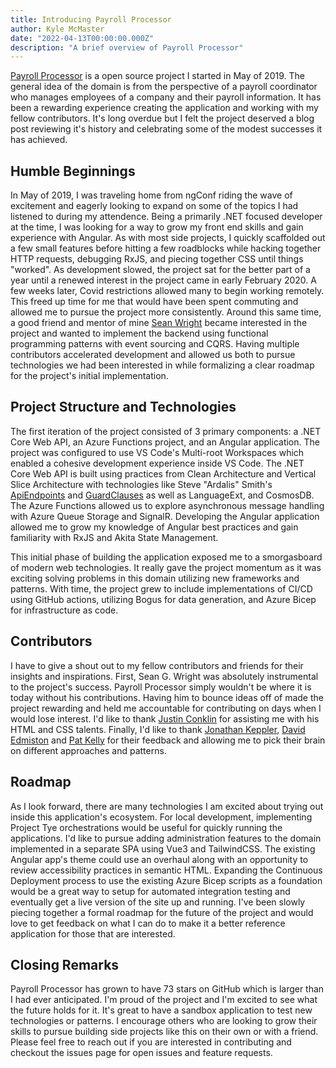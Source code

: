 ```yaml
---
title: Introducing Payroll Processor
author: Kyle McMaster
date: "2022-04-13T00:00:00.000Z"
description: "A brief overview of Payroll Processor"
---
```


[Payroll Processor](https://github.com/KyleMcMaster/payroll-processor) is a open source project I started in May of 2019. The general idea of the domain is from the perspective of a payroll coordinator who manages employees of a company and their payroll information. It has been a rewarding experience creating the application and working with my fellow contributors. It's long overdue but I felt the project deserved a blog post reviewing it's history and celebrating some of the modest successes it has achieved.

## Humble Beginnings

In May of 2019, I was traveling home from ngConf riding the wave of excitement and eagerly looking to expand on some of the topics I had listened to during my attendence. Being a primarily .NET focused developer at the time, I was looking for a way to grow my front end skills and gain experience with Angular. As with most side projects, I quickly scaffolded out a few small features before hitting a few roadblocks while hacking together HTTP requests, debugging RxJS, and piecing together CSS until things "worked". As development slowed, the project sat for the better part of a year until a renewed interest in the project came in early February 2020. A few weeks later, Covid restrictions allowed many to begin working remotely. This freed up time for me that would have been spent commuting and allowed me to pursue the project more consistently. Around this same time, a good friend and mentor of mine [Sean Wright](https://www.seangwright.me/) became interested in the project and wanted to implement the backend using functional programming patterns with event sourcing and CQRS. Having multiple contributors accelerated development and allowed us both to pursue technologies we had been interested in while formalizing a clear roadmap for the project's initial implementation.

## Project Structure and Technologies

The first iteration of the project consisted of 3 primary components: a .NET Core Web API, an Azure Functions project, and an Angular application. The project was configured to use VS Code's Multi-root Workspaces which enabled a cohesive development experience inside VS Code. The .NET Core Web API is built using practices from Clean Architecture and Vertical Slice Architecture with technologies like Steve "Ardalis" Smith's [ApiEndpoints](https://github.com/ardalis/ApiEndpoints) and [GuardClauses](https://github.com/ardalis/GuardClauses) as well as LanguageExt, and CosmosDB. The Azure Functions allowed us to explore asynchronous message handling with Azure Queue Storage and SignalR. Developing the Angular application allowed me to grow my knowledge of Angular best practices and gain familiarity with RxJS and Akita State Management.

This initial phase of building the application exposed me to a smorgasboard of modern web technologies. It really gave the project momentum as it was exciting solving problems in this domain utilizing new frameworks and patterns. With time, the project grew to include implementations of CI/CD using GitHub actions, utilizing Bogus for data generation, and Azure Bicep for infrastructure as code.

## Contributors

I have to give a shout out to my fellow contributors and friends for their insights and inspirations. First, Sean G. Wright was absolutely instrumental to the project's success. Payroll Processor simply wouldn't be where it is today without his contributions. Having him to bounce ideas off of made the project rewarding and held me accountable for contributing on days when I would lose interest. I'd like to thank [Justin Conklin](https://conklin.dev/) for assisting me with his HTML and CSS talents. Finally, I'd like to thank [Jonathan Keppler](https://github.com/JonathanKeppler), [David Edmiston](http://www.davidedmiston.com/) and [Pat Kelly](https://github.com/featuresnap) for their feedback and allowing me to pick their brain on different approaches and patterns.

## Roadmap

As I look forward, there are many technologies I am excited about trying out inside this application's ecosystem. For local development, implementing Project Tye orchestrations would be useful for quickly running the applications. I'd like to pursue adding administration features to the domain implemented in a separate SPA using Vue3 and TailwindCSS. The existing Angular app's theme could use an overhaul along with an opportunity to review accessibility practices in semantic HTML. Expanding the Continuous Deployment process to use the existing Azure Bicep scripts as a foundation would be a great way to setup for automated integration testing and eventually get a live version of the site up and running. I've been slowly piecing together a formal roadmap for the future of the project and would love to get feedback on what I can do to make it a better reference application for those that are interested.

## Closing Remarks

Payroll Processor has grown to have 73 stars on GitHub which is larger than I had ever anticipated. I'm proud of the project and I'm excited to see what the future holds for it. It's great to have a sandbox application to test new technologies or patterns. I encourage others who are looking to grow their skills to pursue building side projects like this on their own or with a friend. Please feel free to reach out if you are interested in contributing and checkout the issues page for open issues and feature requests.
